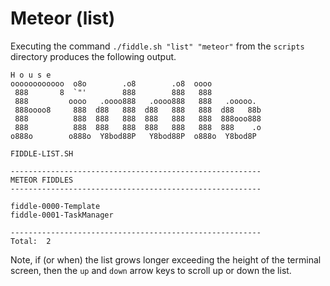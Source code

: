 Meteor (list)
======

Executing the command `./fiddle.sh "list" "meteor"` from the `scripts` directory produces the following output.

    H o u s e
    oooooooooooo  o8o        .o8        .o8  oooo
     888       8  `"'        888        888   888
     888         oooo   .oooo888   .oooo888   888   .ooooo.
     888oooo8     888  d88   888  d88   888   888  d88   88b
     888          888  888   888  888   888   888  888ooo888
     888          888  888   888  888   888   888  888    .o
    o888o        o888o  Y8bod88P   Y8bod88P  o888o  Y8bod8P
    
    FIDDLE-LIST.SH
    
    --------------------------------------------------------
    METEOR FIDDLES
    --------------------------------------------------------
    
    fiddle-0000-Template
    fiddle-0001-TaskManager
    
    --------------------------------------------------------
    Total:  2
    

Note, if (or when) the list grows longer exceeding the height of the terminal screen, then the `up` and `down` arrow 
keys to scroll up or down the list. 

